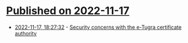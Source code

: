 # [Published on 2022-11-17](index.md)

* [2022-11-17, 18:27:32](https://lobste.rs/s/jmv8kq/security_concerns_with_e_tugra) - [Security concerns with the e-Tugra certificate authority](https://ian.sh/etugra)
